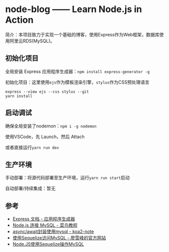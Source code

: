 # node-blog —— Learn Node.js in Action

简介：本项目致力于实现一个基础的博客，使用Express作为Web框架，数据库使用阿里云RDS(MySQL)。

## 初始化项目

全局安装 Express 应用程序生成器：`npm install express-generator -g`

初始化项目：这里使用`ejs`作为模板渲染引擎，`stylus`作为CSS预处理语言

```
express --view ejs --css stylus --git
yarn install
```

## 启动调试

确保全局安装了nodemon：`npm i -g nodemon`

使用VSCode，先 Launch，然后 Attach

或者直接运行`yarn run dev`

## 生产环境

手动部署：将源代码部署至生产环境，运行`yarn run start`启动

自动部署/持续集成：暂无

## 参考

- [Express 文档 - 应用程序生成器](https://expressjs.com/zh-cn/starter/generator.html)
- [Node.js 连接 MySQL - 菜鸟教程](http://www.runoob.com/nodejs/nodejs-mysql.html)
- [async/await封装使用mysql - koa2-note](https://chenshenhai.github.io/koa2-note/note/mysql/async.html)
- [使用Sequelize访问MySQL - 廖雪峰的官方网站](https://www.liaoxuefeng.com/wiki/1022910821149312/1101571555324224)
- [Node.JS使用Sequelize操作MySQL](https://www.jianshu.com/p/797e10fe2393)
